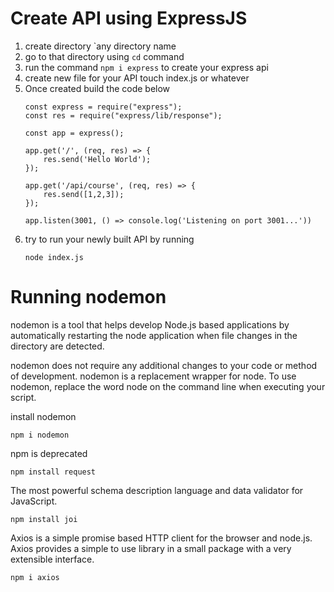 # Create API using ExpressJS

1. create directory `any directory name
2. go to that directory using `cd` command
3. run the command `npm i express` to create your express api
4. create new file for your API touch index.js or whatever
5. Once created build the code below
    ```
    const express = require("express");
    const res = require("express/lib/response");

    const app = express();
    
    app.get('/', (req, res) => {
        res.send('Hello World');
    });

    app.get('/api/course', (req, res) => {
        res.send([1,2,3]);
    });

    app.listen(3001, () => console.log('Listening on port 3001...'))
    ```
6. try to run your newly built API by running 
    ```
    node index.js
    ```

# Running nodemon
nodemon is a tool that helps develop Node.js based applications by automatically restarting the node application when file changes in the directory are detected.

nodemon does not require any additional changes to your code or method of development. nodemon is a replacement wrapper for node. To use nodemon, replace the word node on the command line when executing your script.

install nodemon

``` 
npm i nodemon
```
npm is deprecated
```
npm install request
```
The most powerful schema description language and data validator for JavaScript.

```
npm install joi
```

Axios is a simple promise based HTTP client for the browser and node.js. Axios provides a simple to use library in a small package with a very extensible interface.
```
npm i axios
```

